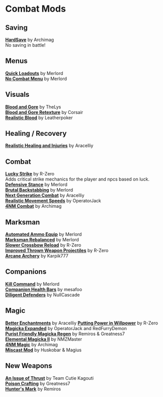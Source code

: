 # Combat Mods

## Saving
[**HardSave**](https://www.nexusmods.com/morrowind/mods/47170) by Archimag  
No saving in battle!

## Menus
[**Quick Loadouts**](https://www.nexusmods.com/morrowind/mods/46708) by Merlord  
[**No Combat Menu**](https://www.nexusmods.com/morrowind/mods/46732) by Merlord  

## Visuals
[**Blood and Gore**](http://mw.modhistory.com/download-44-14938) by TheLys  
[**Blood and Gore Retexture**](https://www.nexusmods.com/morrowind/mods/44296) by Corsair  
[**Realistic Blood**](http://mw.modhistory.com/download-26-10419) by Leatherpoker  

## Healing / Recovery
[**Realistic Healing and Injuries**](https://www.nexusmods.com/morrowind/mods/47084) by Aracelliy  

## Combat
[**Lucky Strike**](https://www.nexusmods.com/morrowind/mods/45765?tab=description) by R-Zero  
Adds critical strike mechanics for the player and npcs based on luck.
[**Defensive Stance**](https://www.nexusmods.com/morrowind/mods/46845) by Merlord  
[**Brutal Backstabbing**](https://www.nexusmods.com/morrowind/mods/45890) by Merlord  
[**Next Generation Combat**](https://www.nexusmods.com/morrowind/mods/46993) by Aracelliy  
[**Realistic Movement Speeds**](https://www.nexusmods.com/morrowind/mods/46248) by OperatorJack  
[**4NM Combat**](https://www.nexusmods.com/morrowind/mods/47056) by Archimag  

## Marksman
[**Automated Ammo Equip**](https://www.nexusmods.com/morrowind/mods/45845) by Merlord  
[**Marksman Rebalanced**](https://www.nexusmods.com/morrowind/mods/46715) by Merlord  
[**Slower Crossbow Reload**](https://www.nexusmods.com/morrowind/mods/44757) by R-Zero  
[**Improved Thrown Weapon Projectiles**](https://www.nexusmods.com/morrowind/mods/44763) by R-Zero  
[**Arcane Archery**](https://www.nexusmods.com/morrowind/mods/37672) by Karpik777  

## Companions
[**Kill Command**](https://www.nexusmods.com/morrowind/mods/46723) by Merlord  
[**Companion Health Bars**](https://www.nexusmods.com/morrowind/mods/46136) by mesafoo  
[**Diligent Defenders**](https://www.nexusmods.com/morrowind/mods/45717) by NullCascade  

## Magic
[**Better Enchantments**](https://www.nexusmods.com/morrowind/mods/47136) by Aracelliy
[**Putting Power in Willpower**](https://www.nexusmods.com/morrowind/mods/45742) by R-Zero  
[**Magicka Expanded**](https://www.nexusmods.com/morrowind/mods/47111) by OperatorJack and RedFurryDemon  
[**Purist Friendly Magicka Regen**](https://www.nexusmods.com/morrowind/mods/45636) by Remiros & Greatness7  
[**Elemental Magicka II**](https://www.nexusmods.com/morrowind/mods/42106) by NMZMaster  
[**4NM Magic**](https://www.nexusmods.com/morrowind/mods/47095) by Archimag  
[**Miscast Mod**](http://mw.modhistory.com/download-53-12215) by Huskobar & Magius  

## New Weapons
[**An Issue of Thrust**](https://www.nexusmods.com/morrowind/mods/44650) by Team Cutie Kagouti  
[**Poison Crafting**](https://www.nexusmods.com/morrowind/mods/45729) by Greatness7  
[**Hunter's Mark**](https://www.nexusmods.com/morrowind/mods/46656) by Remiros  
